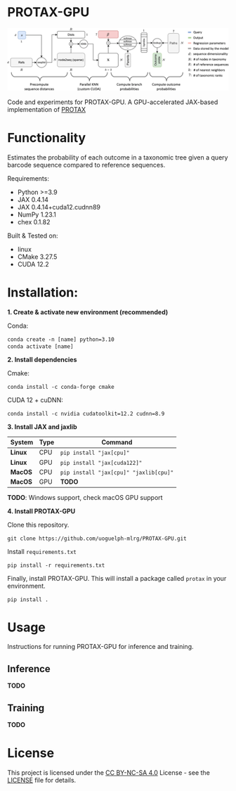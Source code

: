# PROTAX-GPU

![alt text](img/Block_diagram_upd.png?raw=true)

Code and experiments for PROTAX-GPU.
A GPU-accelerated JAX-based implementation of [PROTAX](https://pubmed.ncbi.nlm.nih.gov/27296980/) 

# Functionality
Estimates the probability of each outcome in a taxonomic tree given a query barcode sequence compared to reference sequences.

Requirements:
- Python >=3.9
- JAX 0.4.14
- JAX 0.4.14+cuda12.cudnn89
- NumPy 1.23.1
- chex 0.1.82 

Built & Tested on:
- linux
- CMake 3.27.5
- CUDA 12.2


# Installation:

**1. Create & activate new environment (recommended)**

Conda:
```
conda create -n [name] python=3.10
conda activate [name]
```
**2. Install dependencies**

Cmake:
```
conda install -c conda-forge cmake
```

CUDA 12 + cuDNN:
```
conda install -c nvidia cudatoolkit=12.2 cudnn=8.9
```

**3. Install JAX and jaxlib**

| **System** | **Type** | **Command** |
| --- | --- | --- |
| **Linux** | CPU | `pip install "jax[cpu]"`|
| **Linux** | GPU | `pip install "jax[cuda122]"`
| **MacOS** | CPU | `pip install "jax[cpu]" "jaxlib[cpu]"`|
| **MacOS** | GPU | **TODO**|

**TODO**: Windows support, check macOS GPU support

**4. Install PROTAX-GPU**

Clone this repository.
```
git clone https://github.com/uoguelph-mlrg/PROTAX-GPU.git
```

Install `requirements.txt`
```
pip install -r requirements.txt
```

Finally, install PROTAX-GPU. This will install a package called `protax` in your environment.
```
pip install .
```

# Usage
Instructions for running PROTAX-GPU for inference and training.

## Inference
**TODO**

## Training
**TODO**

# License
This project is licensed under the [CC BY-NC-SA 4.0](https://creativecommons.org/licenses/by-nc-sa/4.0/) License - see the [LICENSE](LICENSE) file for details.
